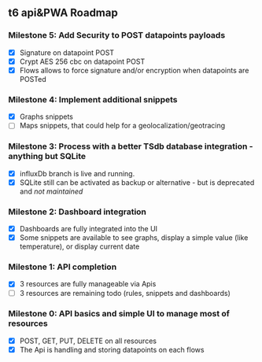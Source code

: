 ## t6 api&PWA Roadmap
### Milestone 5: Add Security to POST datapoints payloads
  - [x] Signature on datapoint POST
  - [x] Crypt AES 256 cbc on datapoint POST
  - [x] Flows allows to force signature and/or encryption when datapoints are POSTed

### Milestone 4: Implement additional snippets
  - [x] Graphs snippets
  - [ ] Maps snippets, that could help for a geolocalization/geotracing

### Milestone 3: Process with a better TSdb database integration - anything but SQLite
  - [x] influxDb branch is live and running.
  - [x] SQLite still can be activated as backup or alternative - but is deprecated and *not maintained*

### Milestone 2: Dashboard integration
  - [x] Dashboards are fully integrated into the UI
  - [x] Some snippets are available to see graphs, display a simple value (like temperature), or display current date

### Milestone 1: API completion
  - [x] 3 resources are fully manageable via Apis
  - [ ] 3 resources are remaining todo (rules, snippets and dashboards)

### Milestone 0: API basics and simple UI to manage most of resources
  - [x] POST, GET, PUT, DELETE on all resources
  - [x] The Api is handling and storing datapoints on each flows
